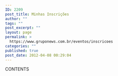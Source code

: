 ```yaml
---
ID: 2209
post_title: Minhas Inscrições
author: ""
tags: ""
post_excerpt: ""
layout: page
permalink: >
  https://www.gruponews.com.br/eventos/inscricoes
categories: ""
published: true
post_date: 2012-04-08 00:29:04
---
```

CONTENTS
